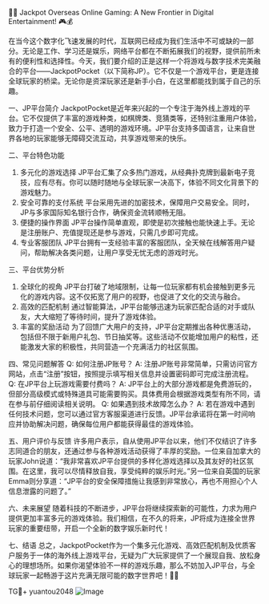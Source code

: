 🎉🚀 Jackpot Overseas Online Gaming: A New Frontier in Digital Entertainment! 🎮💰

在当今这个数字化飞速发展的时代，互联网已经成为我们生活中不可或缺的一部分。无论是工作、学习还是娱乐，网络平台都在不断拓展我们的视野，提供前所未有的便利性和选择性。今天，我们要介绍的正是这样一个将游戏与数字技术完美融合的平台——JackpotPocket（以下简称JP）。它不仅是一个游戏平台，更是连接全球玩家的桥梁。无论你是资深玩家还是新手小白，在这里都能找到属于自己的乐趣。

一、JP平台简介
JackpotPocket是近年来兴起的一个专注于海外线上游戏的平台。它不仅提供了丰富的游戏种类，如棋牌类、竞猜类等，还特别注重用户体验，致力于打造一个安全、公平、透明的游戏环境。JP平台支持多国语言，让来自世界各地的玩家能够无障碍交流互动，共享游戏带来的快乐。

二、平台特色功能
1. 多元化的游戏选择
JP平台汇集了众多热门游戏，从经典扑克牌到最新电子竞技，应有尽有。你可以随时随地与全球玩家一决高下，体验不同文化背景下的游戏魅力。
2. 安全可靠的支付系统
平台采用先进的加密技术，保障用户交易安全。同时，JP与多家国际知名银行合作，确保资金流转顺畅无阻。
3. 便捷的操作界面
JP平台操作简单直观，即使是初次接触也能快速上手。无论是注册账户、充值提现还是参与游戏，只需几步即可完成。
4. 专业客服团队
JP平台拥有一支经验丰富的客服团队，全天候在线解答用户疑问，帮助解决各类问题，让用户享受无忧无虑的游戏时光。

三、平台优势分析
1. 全球化的视角
JP平台打破了地域限制，让每一位玩家都有机会接触到更多元化的游戏内容。这不仅拓宽了用户的视野，也促进了文化的交流与融合。
2. 高效的匹配机制
通过智能算法，JP平台能够迅速为玩家匹配合适的对手或队友，大大缩短了等待时间，提升了游戏体验。
3. 丰富的奖励活动
为了回馈广大用户的支持，JP平台定期推出各种优惠活动，包括但不限于新用户礼包、节日抽奖等。这些活动不仅能增加用户的粘性，还能激发大家的积极性，共同营造一个充满活力的社区氛围。

四、常见问题解答
Q: 如何注册JP账号？
A: 注册JP账号非常简单，只需访问官方网站，点击“注册”按钮，按照提示填写相关信息并设置密码即可完成注册流程。
Q: 在JP平台上玩游戏需要付费吗？
A: JP平台上的大部分游戏都是免费游玩的，但部分高级模式或特殊道具可能需要购买。具体费用会根据游戏类型有所不同，请在参与前仔细阅读相关说明。
Q: 如果遇到技术故障怎么办？
A: 若在游戏中遇到任何技术问题，您可以通过官方客服渠道进行反馈。JP平台承诺将在第一时间响应并协助解决问题，确保每位用户都能获得最佳的游戏体验。

五、用户评价与反馈
许多用户表示，自从使用JP平台以来，他们不仅结识了许多志同道合的朋友，还通过参与各种游戏活动获得了丰厚的奖励。一位来自加拿大的玩家John说道：“我非常喜欢JP平台提供的多样化游戏选择以及其友好的社区氛围。在这里，我可以尽情释放自我，享受纯粹的娱乐时光。”另一位来自英国的玩家Emma则分享道：“JP平台的安全保障措施让我感到非常放心，再也不用担心个人信息泄露的问题了。”

六、未来展望
随着科技的不断进步，JP平台将继续探索新的可能性，力求为用户提供更加丰富多元的游戏体验。我们相信，在不久的将来，JP将成为连接全世界玩家的重要纽带，开启一个全新的数字娱乐新时代！

七、结语
总之，JackpotPocket作为一个集多元化游戏、高效匹配机制及优质客户服务于一体的海外线上游戏平台，无疑为广大玩家提供了一个展现自我、放松身心的理想场所。如果你渴望体验不一样的游戏乐趣，那么不妨加入JP平台，与全球玩家一起畅游于这片充满无限可能的数字世界吧！🚀🎉

TG💪+ yuantou2048  ![Image](https://github.com/user-attachments/assets/cf57a8bb-a08e-43c1-ad82-039f33c64200)